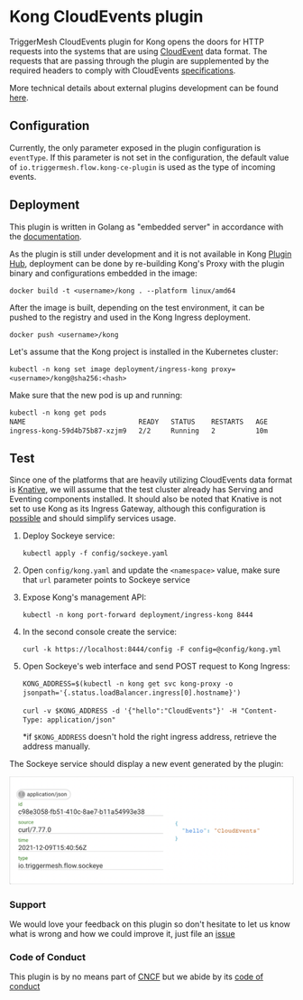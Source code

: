 # Kong CloudEvents plugin

TriggerMesh CloudEvents plugin for Kong opens the doors for HTTP requests into the systems that are using [CloudEvent](https://cloudevents.io/) data format. The requests that are passing through the plugin are supplemented by the required headers to comply with CloudEvents [specifications](https://github.com/cloudevents/spec).

More technical details about external plugins development can be found [here](https://docs.konghq.com/gateway/2.6.x/reference/external-plugins).

## Configuration

Currently, the only parameter exposed in the plugin configuration is `eventType`. If this parameter is not set in the configuration, the default value of `io.triggermesh.flow.kong-ce-plugin` is used as the type of incoming events.


## Deployment

This plugin is written in Golang as "embedded server" in accordance with the [documentation](https://docs.konghq.com/gateway/2.6.x/reference/external-plugins).

As the plugin is still under development and it is not available in Kong [Plugin Hub](https://docs.konghq.com/hub/), deployment can be done by re-building Kong's Proxy with the plugin binary and configurations embedded in the image:

```shell
docker build -t <username>/kong . --platform linux/amd64
```

After the image is built, depending on the test environment, it can be pushed to the registry and used in the Kong Ingress deployment.

```shell
docker push <username>/kong
```

Let's assume that the Kong project is installed in the Kubernetes cluster:

```shell
kubectl -n kong set image deployment/ingress-kong proxy=<username>/kong@sha256:<hash>
```

Make sure that the new pod is up and running:

```shell
kubectl -n kong get pods
NAME                            READY   STATUS    RESTARTS   AGE
ingress-kong-59d4b75b87-xzjm9   2/2     Running   2          10m
```


## Test

Since one of the platforms that are heavily utilizing CloudEvents data format is [Knative](https://knative.dev/), we will assume that the test cluster already has Serving and Eventing components installed. It should also be noted that Knative is not set to use Kong as its Ingress Gateway, although this configuration is [possible](https://docs.konghq.com/kubernetes-ingress-controller/2.0.x/guides/using-kong-with-knative/) and should simplify services usage.

1. Deploy Sockeye service:

    ```shell
    kubectl apply -f config/sockeye.yaml
    ```

2. Open `config/kong.yaml` and update the `<namespace>` value, make sure that `url` parameter points to Sockeye service

3. Expose Kong's management API:

    ```shell
    kubectl -n kong port-forward deployment/ingress-kong 8444
    ```

4. In the second console create the service:

    ```shell
    curl -k https://localhost:8444/config -F config=@config/kong.yml
    ```

5. Open Sockeye's web interface and send POST request to Kong Ingress:

    ```shell
    KONG_ADDRESS=$(kubectl -n kong get svc kong-proxy -o jsonpath='{.status.loadBalancer.ingress[0].hostname}')
    
    curl -v $KONG_ADDRESS -d '{"hello":"CloudEvents"}' -H "Content-Type: application/json"
    ```
    *if `$KONG_ADDRESS` doesn't hold the right ingress address, retrieve the address manually.

The Sockeye service should display a new event generated by the plugin:

![CloudEvent in Sockeye](.assets/sockeye.png)

### Support

We would love your feedback on this plugin so don't hesitate to let us know what is wrong and how we could improve it, just file an [issue](https://github.com/triggermesh/kong-cloudevents-plugin/issues/new)

### Code of Conduct

This plugin is by no means part of [CNCF](https://www.cncf.io/) but we abide by its [code of conduct](https://github.com/cncf/foundation/blob/master/code-of-conduct.md)
